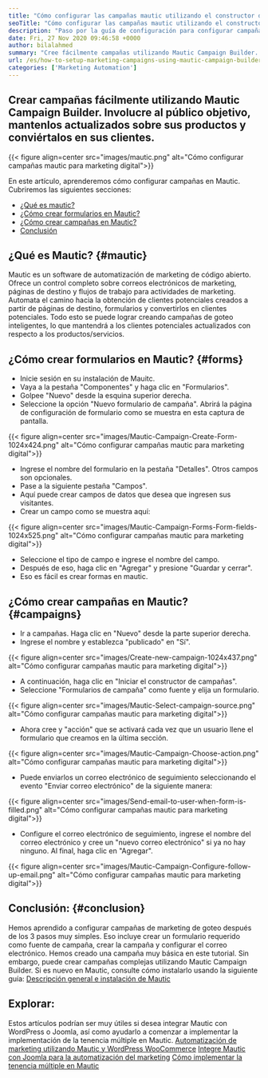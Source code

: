```yaml
---
title: "Cómo configurar las campañas mautic utilizando el constructor de campañas" 
seoTitle: "Cómo configurar las campañas mautic utilizando el constructor de campañas" 
description: "Paso por la guía de configuración para configurar campañas en Mautic y obtener control completo sobre correos electrónicos de marketing, páginas de destino y flujos de trabajo para actividades de marketing." 
date: Fri, 27 Nov 2020 09:46:58 +0000
author: bilalahmed
summary: "Cree fácilmente campañas utilizando Mautic Campaign Builder. Involucre al público objetivo, mantenlos actualizados sobre sus productos y conviértalos en sus clientes." 
url: /es/how-to-setup-marketing-campaigns-using-mautic-campaign-builder/
categories: ['Marketing Automation']
---
```


## Crear campañas fácilmente utilizando Mautic Campaign Builder. Involucre al público objetivo, mantenlos actualizados sobre sus productos y conviértalos en sus clientes.

{{< figure align=center src="images/mautic.png" alt="Cómo configurar campañas mautic para marketing digital">}}

En este artículo, aprenderemos cómo configurar campañas en Mautic. Cubriremos las siguientes secciones:
  * [¿Qué es mautic?][1]
  * [¿Cómo crear formularios en Mautic?][2]
  * [¿Cómo crear campañas en Mautic?][3]
  * [Conclusión][4]

## ¿Qué es Mautic? {#mautic}

Mautic es un software de automatización de marketing de código abierto. Ofrece un control completo sobre correos electrónicos de marketing, páginas de destino y flujos de trabajo para actividades de marketing. Automata el camino hacia la obtención de clientes potenciales creados a partir de páginas de destino, formularios y convertirlos en clientes potenciales. Todo esto se puede lograr creando campañas de goteo inteligentes, lo que mantendrá a los clientes potenciales actualizados con respecto a los productos/servicios.

## ¿Cómo crear formularios en Mautic? {#forms}

  * Inicie sesión en su instalación de Mauitc.
  * Vaya a la pestaña "Componentes" y haga clic en "Formularios".
  * Golpee "Nuevo" desde la esquina superior derecha.
  * Seleccione la opción "Nuevo formulario de campaña". Abrirá la página de configuración de formulario como se muestra en esta captura de pantalla.

{{< figure align=center src="images/Mautic-Campaign-Create-Form-1024x424.png" alt="Cómo configurar campañas mautic para marketing digital">}}

  * Ingrese el nombre del formulario en la pestaña "Detalles". Otros campos son opcionales.
  * Pase a la siguiente pestaña "Campos".
  * Aquí puede crear campos de datos que desea que ingresen sus visitantes.
  * Crear un campo como se muestra aquí:

{{< figure align=center src="images/Mautic-Campaign-Forms-Form-fields-1024x525.png" alt="Cómo configurar campañas mautic para marketing digital">}}

  * Seleccione el tipo de campo e ingrese el nombre del campo.
  * Después de eso, haga clic en "Agregar" y presione "Guardar y cerrar".
  * Eso es fácil es crear formas en mautic.

## ¿Cómo crear campañas en Mautic? {#campaigns}

  * Ir a campañas. Haga clic en "Nuevo" desde la parte superior derecha.
  * Ingrese el nombre y establezca "publicado" en "Sí".

{{< figure align=center src="images/Create-new-campaign-1024x437.png" alt="Cómo configurar campañas mautic para marketing digital">}}

  * A continuación, haga clic en "Iniciar el constructor de campañas".
  * Seleccione "Formularios de campaña" como fuente y elija un formulario.

{{< figure align=center src="images/Mautic-Select-campaign-source.png" alt="Cómo configurar campañas mautic para marketing digital">}}

  * Ahora cree y "acción" que se activará cada vez que un usuario llene el formulario que creamos en la última sección.

{{< figure align=center src="images/Mautic-Campaign-Choose-action.png" alt="Cómo configurar campañas mautic para marketing digital">}}

  * Puede enviarlos un correo electrónico de seguimiento seleccionando el evento "Enviar correo electrónico" de la siguiente manera:

{{< figure align=center src="images/Send-email-to-user-when-form-is-filled.png" alt="Cómo configurar campañas mautic para marketing digital">}}

  * Configure el correo electrónico de seguimiento, ingrese el nombre del correo electrónico y cree un "nuevo correo electrónico" si ya no hay ninguno. Al final, haga clic en "Agregar".

{{< figure align=center src="images/Mautic-Campaign-Configure-follow-up-email.png" alt="Cómo configurar campañas mautic para marketing digital">}}


## Conclusión: {#conclusion}

Hemos aprendido a configurar campañas de marketing de goteo después de los 3 pasos muy simples. Eso incluye crear un formulario requerido como fuente de campaña, crear la campaña y configurar el correo electrónico. Hemos creado una campaña muy básica en este tutorial. Sin embargo, puede crear campañas complejas utilizando Mautic Campaign Builder. Si es nuevo en Mautic, consulte cómo instalarlo usando la siguiente guía:
[Descripción general e instalación de Mautic][5]

## Explorar:
Estos artículos podrían ser muy útiles si desea integrar Mautic con WordPress o Joomla, así como ayudarlo a comenzar a implementar la implementación de la tenencia múltiple en Mautic.
[Automatización de marketing utilizando Mautic y WordPress WooCommerce][6]
[Integre Mautic con Joomla para la automatización del marketing][7]
[Cómo implementar la tenencia múltiple en Mautic][8]



 [1]: #mautic
 [2]: #forms
 [3]: #campaigns
 [4]: #conclusion
 [5]: https://products.containerize.com/marketing-automation/mautic
 [6]: https://blog.containerize.com/wp-admin/post.php?post=388&action=edit
 [7]: https://blog.containerize.com/wp-admin/post.php?post=233&action=edit
 [8]: https://blog.containerize.com/marketing-automation/how-to-implement-multi-tenancy-in-mautic/
